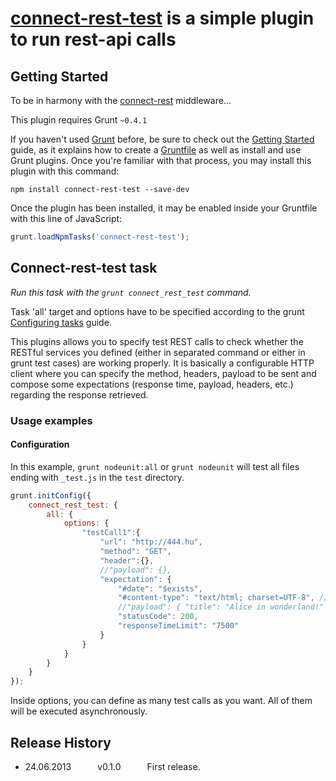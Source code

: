 # [connect-rest-test](https://github.com/imrefazekas/connect-rest-test) is a simple plugin to run rest-api calls

## Getting Started

To be in harmony with the [connect-rest](https://github.com/imrefazekas/connect-rest) middleware...

This plugin requires Grunt `~0.4.1`

If you haven't used [Grunt](http://gruntjs.com/) before, be sure to check out the [Getting Started](http://gruntjs.com/getting-started) guide, as it explains how to create a [Gruntfile](http://gruntjs.com/sample-gruntfile) as well as install and use Grunt plugins. Once you're familiar with that process, you may install this plugin with this command:

```shell
npm install connect-rest-test --save-dev
```

Once the plugin has been installed, it may be enabled inside your Gruntfile with this line of JavaScript:

```js
grunt.loadNpmTasks('connect-rest-test');
```



## Connect-rest-test task
_Run this task with the `grunt connect_rest_test` command._

Task 'all' target and options have to be specified according to the grunt [Configuring tasks](http://gruntjs.com/configuring-tasks) guide.


This plugins allows you to specify test REST calls to check whether the RESTful services you defined (either in separated command or either in grunt test cases) are working properly. It is basically a configurable HTTP client where you can specify the method, headers, payload to be sent and compose some expectations (response time, payload, headers, etc.) regarding the response retrieved.



### Usage examples

#### Configuration



In this example, `grunt nodeunit:all` or `grunt nodeunit` will test all files ending with `_test.js` in the `test` directory.

```js
grunt.initConfig({
	connect_rest_test: {
		all: {
			options: {
				"testCall1":{
					"url": "http://444.hu",
					"method": "GET",
					"header":{},
					//"payload": {},
					"expectation": {
						"#date": "$exists",
						"#content-type": "text/html; charset=UTF-8", // header vagy parameter
						//"payload": { "title": "Alice in wonderland!" },
						"statusCode": 200,
						"responseTimeLimit": "7500"
					}
				}
			}
		}
	}
});
```

Inside options, you can define as many test calls as you want. All of them will be executed asynchronously.


## Release History

* 24.06.2013   v0.1.0   First release.
